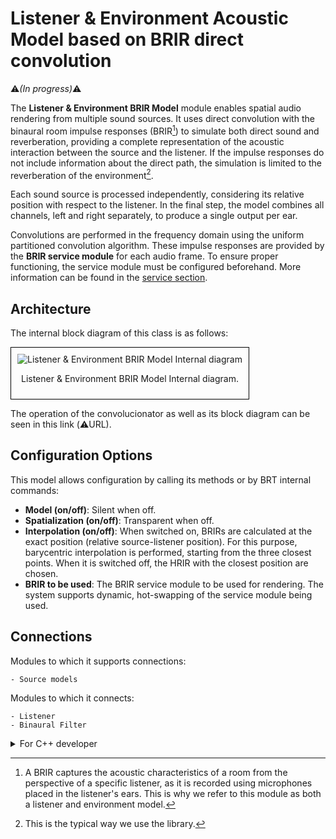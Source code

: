 # Listener & Environment Acoustic Model based on BRIR direct convolution
:warning:*(In progress)*:warning:

The **Listener & Environment BRIR Model** module enables spatial audio rendering from multiple sound sources. It uses direct convolution with the binaural room impulse responses (BRIR[^1]) to simulate both direct sound and reverberation, providing a complete representation of the acoustic interaction between the source and the listener. If the impulse responses do not include information about the direct path, the simulation is limited to the reverberation of the environment[^2].  

[^1]: A BRIR captures the acoustic characteristics of a room from the perspective of a specific listener, as it is recorded using microphones placed in the listener's ears. This is why we refer to this module as both a listener and environment model.
[^2]: This is the typical way we use the library.

Each sound source is processed independently, considering its relative position with respect to the listener. In the final step, the model combines all channels, left and right separately, to produce a single output per ear.

Convolutions are performed in the frequency domain using the uniform partitioned convolution algorithm. These impulse responses are provided by the **BRIR service module** for each audio frame. To ensure proper functioning, the service module must be configured beforehand. More information can be found in the [service section](../../service-modules/service-hrbrir.md).


## Architecture

The internal block diagram of this class is as follows:
<div style="border: 1px solid #000; padding: 10px; display: inline-block;">
    <img src="/BRT-Documentation/assets/sysmldiagrams/none.png" alt="Listener & Environment BRIR Model Internal diagram" style="display: block; margin: 0 auto;">
    <p style="text-align: center;">Listener & Environment BRIR Model Internal diagram.</p>
</div>

The operation of the convolucionator as well as its block diagram can be seen in this link (:warning:URL).

## Configuration Options

This model allows configuration by calling its methods or by BRT internal commands:

- **Model (on/off)**: Silent when off.
- **Spatialization (on/off)**: Transparent when off.
- **Interpolation (on/off)**: When switched on, BRIRs are calculated at the exact position (relative source-listener position). For this purpose, barycentric interpolation is performed, starting from the three closest points. When it is switched off, the HRIR with the closest position are chosen.
- **BRIR to be used**: The BRIR service module to be used for rendering. The system supports dynamic, hot-swapping of the service module being used.

## Connections
Modules to which it supports connections: 

    - Source models    

Modules to which it connects:

    - Listener
    - Binaural Filter


<details>
<summary>For C++ developer</summary>

<ul>
<li><strong>File</strong>: /include/ListenerModels/ListenerEnvironmentBRIRModel.hpp</li>
<li><strong>Class name</strong>: CListenerHRTFModel</li>
<li><strong>Inheritance</strong>: CListenerModelBase</li>
<li><strong>Namespace</strong>: BRTListenerModel</li>
<li><strong>Classes that instance</strong>:
    <ul>
        <li>BRTProcessing::CHRTFConvolverProcessor</li>        
    </ul>
</li>
</ul> 

<h2>Class inheritance diagram</h2>
<div style="border: 1px solid #000; padding: 10px; display: inline-block;">
    <img src="/BRT-Documentation/assets/sysmldiagrams/none.png" alt="Listener HRTF Model Internal diagram" style="display: block; margin: 0 auto;">
    <p style="text-align: center;">Listener HRTF Model Internal diagram.</p>
</div>
<br>

<h2>How to instantiate</h2>

```cpp
// Assuming that the ID of this listener model is contained in _listenerModelID.
brtManager.BeginSetup();
std::shared_ptr<BRTListenerModel::CListenerEnvironmentBRIRModel>listenerModel = brtManager.CreateListenerModel<BRTListenerModel::CListenerEnvironmentBRIRModel>(_listenerModelID);
brtManager.EndSetup();
if (listenerModel == nullptr) {
    // ERROR
}
```
<h2>How to connect</h2>
Connect it to a listener.

```cpp
// Assuming that the ID of this listener is contained in _listenerID and 
// that the ID of this listener model is contained in _listenerModelID.
std::shared_ptr<BRTBase::CListener> listener = brtManager.GetListener(_listenerID);
if (listener != nullptr) {
    brtManager.BeginSetup();
    bool control = listener->ConnectListenerModel(_listenerModelID);
    brtManager.EndSetup();
}
```

Connect a source model to it.

```cpp
// Assuming that the soundSource could be a ID(string) or a std::shared_ptr<BRTSourceModel::CSourceModelBase>;
std::shared_ptr<BRTListenerModel::CListenerModelBase> listenerModel = brtManager->GetListenerModel<BRTListenerModel::CListenerModelBase>(_listenerModelID);
if (listenerModel != nullptr) {			
	bool control = listenerModel->ConnectSoundSource(soundSource);
}

```


<h2>Public methods</h2>

```cpp
void EnableModel() override 
void DisableModel() override

void EnableSpatialization() override 
void DisableSpatialization() override
bool IsSpatializationEnabled() override

void EnableInterpolation() override 
void DisableInterpolation() override 
bool IsInterpolationEnabled() override

void ResetProcessorBuffers()

bool SetHRBRIR(std::shared_ptr<BRTServices::CHRBRIR> _listenerBRIR) override
std::shared_ptr<BRTServices::CHRBRIR> GetHRBRIR() const override
void RemoveHRBRIR() override

bool ConnectSoundSource(const std::string & _sourceID) override
bool ConnectSoundSource(std::shared_ptr<BRTSourceModel::CSourceModelBase> _source) override
bool DisconnectSoundSource(const std::string & _sourceID) override 
bool DisconnectSoundSource(std::shared_ptr<BRTSourceModel::CSourceModelBase> _source) override

void UpdateCommand() override
```


</details>






